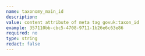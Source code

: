 ```yaml
---
name: taxonomy_main_id
description:
value: content attribute of meta tag govuk:taxon_id
example: 357110bb-cbc5-4708-9711-1b26e6c63e86
required: no
type: string
redact: false
---
```

